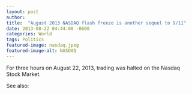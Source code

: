 ```yaml
---
layout: post
author: 
title:  "August 2013 NASDAQ flash freeze is another sequel to 9/11"
date: 2013-08-22 04:44:00 -0600
categories: World
tags: Politics
featured-image: nasdaq.jpeg
featured-image-alt: NASDAQ
---
```

For three hours on August 22, 2013, trading was halted on the Nasdaq Stock Market. 

<a href="https://en.wikipedia.org/wiki/August_2013_NASDAQ_flash_freeze" data-iframely-url></a>

See also: 
<a href="http://thenewworldpost.com/world/2022/02/22/911-sequence.html" data-iframely-url></a>
